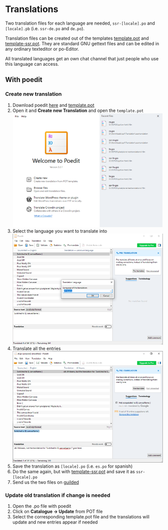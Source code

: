 # Translations

Two translation files for each language are needed, `ssr-[locale].po` and `[locale].pb` (i.e. `ssr-de.po` and `de.po`).

Translation files can be created out of the templates [template.pot](https://github.com/Sallbet/pixelplanetUtilsFolder/raw/main/translation/template.pot) and [template-ssr.pot](https://github.com/Sallbet/pixelplanetUtilsFolder/raw/main/translation/template-ssr.pot). They are standard GNU gettext files and can be edited in any ordinary texteditor or po-Editor.

All translated languages get an own chat channel that just people who use this language can access.

## With poedit

### Create new translation

1. Download poedit [here](https://poedit.net/) and [template.pot](https://github.com/Sallbet/pixelplanetUtilsFolder/raw/main/translation/template.pot)
2. Open it and **Create new Translation** and open the `template.pot`
![start](./images/start.png)
3. Select the language you want to translate into
![langsel](./images/langsel.png)
4. Translate all the entries
![translate](./images/translate.png)
5. Save the translation as `[locale].po` (i.e. `es.po` for spanish)
6. Do the same again, but with [template-ssr.pot](https://github.com/Sallbet/pixelplanetUtilsFolder/raw/main/translation/template-ssr.pot) and save it as `ssr-[locale].po`
7. Send us the two files on [guilded](https://pixelplanet.fun/guilded)

### Update old translation if change is needed

1. Open the .po file with poedit
2. Click on **Catalogue -> Update** from POT file
3. Select the corresponding template.pot file and the translations will update and new entries appear if needed
